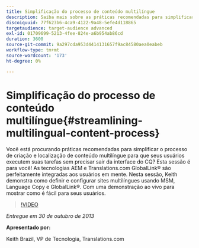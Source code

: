 ```yaml
---
title: Simplificação do processo de conteúdo multilíngue
description: Saiba mais sobre as práticas recomendadas para simplificar o processo de criação e localização de conteúdo multilíngue para que seus usuários executem suas tarefas sem precisar sair da interface do CQ. As tecnologias AEM e Translations.com GlobalLink® são perfeitamente integradas aos usuários em mente. Assista ao Keith demonstrar como instalar e configurar sites multilíngues usando MSM, cópia de idioma e GlobalLink®. Com uma demonstração ao vivo para mostrar como é fácil para seus usuários.
discoiquuid: 77f623b6-4ca9-4122-9a48-5efe4d118865
targetaudience: target-audience advanced
exl-id: 01709699-5213-4fee-824e-a6b954ab86cd
duration: 3600
source-git-commit: 9a297cda953d4414131657f9ac84580aea0eabeb
workflow-type: tm+mt
source-wordcount: '173'
ht-degree: 0%

---
```


# Simplificação do processo de conteúdo multilíngue{#streamlining-multilingual-content-process}

Você está procurando práticas recomendadas para simplificar o processo de criação e localização de conteúdo multilíngue para que seus usuários executem suas tarefas sem precisar sair da interface do CQ? Esta sessão é para você! As tecnologias AEM e Translations.com GlobalLink® são perfeitamente integradas aos usuários em mente. Nesta sessão, Keith demonstra como definir e configurar sites multilíngues usando MSM, Language Copy e GlobalLink®. Com uma demonstração ao vivo para mostrar como é fácil para seus usuários.

>[!VIDEO](https://video.tv.adobe.com/v/19569/?quality=9)

*Entregue em 30 de outubro de 2013*

**Apresentado por:**

Keith Brazil, VP de Tecnologia, Translations.com

<!--
[Get back to the Overview](https://helpx.adobe.com/experience-manager/kt/eseminars/gems/aem-index.html)
-->
